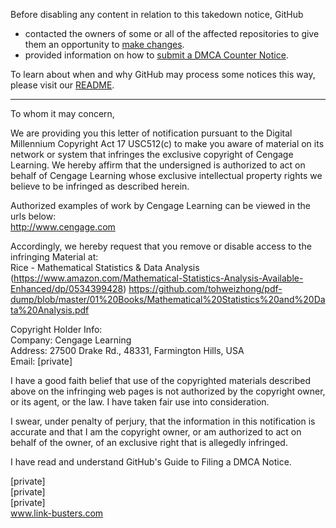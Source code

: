 Before disabling any content in relation to this takedown notice, GitHub
- contacted the owners of some or all of the affected repositories to give them an opportunity to [make changes](https://docs.github.com/en/github/site-policy/dmca-takedown-policy#a-how-does-this-actually-work).
- provided information on how to [submit a DMCA Counter Notice](https://docs.github.com/en/articles/guide-to-submitting-a-dmca-counter-notice).

To learn about when and why GitHub may process some notices this way, please visit our [README](https://github.com/github/dmca/blob/master/README.md).

---

To whom it may concern,
    
We are providing you this letter of notification pursuant to the Digital Millennium Copyright Act 17 USC512(c) to make you aware of material on its network or system that infringes the exclusive copyright of Cengage Learning.  We hereby affirm that the undersigned is authorized to act on behalf of Cengage Learning whose exclusive intellectual property rights we believe to be infringed as described herein.         

Authorized examples of work by Cengage Learning  can be viewed in the urls below:  
http://www.cengage.com

Accordingly, we hereby request that you remove or disable access to the infringing Material at:  
Rice - Mathematical Statistics & Data Analysis	(https://www.amazon.com/Mathematical-Statistics-Analysis-Available-Enhanced/dp/0534399428)
https://github.com/tohweizhong/pdf-dump/blob/master/01%20Books/Mathematical%20Statistics%20and%20Data%20Analysis.pdf


Copyright Holder Info:  
Company: Cengage Learning  
Address: 27500 Drake Rd., 48331, Farmington Hills, USA  
Email: [private]

I have a good faith belief that use of the copyrighted materials described above on the infringing web pages is not authorized by the copyright owner, or its agent, or the law. I have taken fair use into consideration.

I swear, under penalty of perjury, that the information in this notification is accurate and that I am the copyright owner, or am authorized to act on behalf of the owner, of an exclusive right that is allegedly infringed.

I have read and understand GitHub's Guide to Filing a DMCA Notice.

[private]  
[private]  
[private]  
www.link-busters.com 
